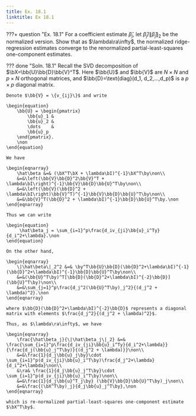 ```yaml
---
title: Ex. 18.1
linktitle: Ex 18.1
---
```


???+ question "Ex. 18.1"
	For a coefficient estimate $\hat\beta_j$, let $\hat\beta_j/\|\hat\beta_j\|_2$ be the normalized version. Show that as $\lambda\ra\infty$, the normalized ridge-regression estimates converge to the renormalized partial-least-squares one-component estimates.

??? done "Soln. 18.1"
	Recall the SVD decomposition of $\bX=\bb{U}\bb{D}\bb{V}^T$. Here $\bb{U}$ and $\bb{V}$ are $N\times N$ and $p\times N$ orthogonal matrices, and $\bb{D}=\text{diag}(d_1, d_2,...,d_p)$ is a $p\times p$ diagonal matrix. 
	
	Denote $\bb{V} = \{v_{ij}\}$ and write 
	
    \begin{equation}
		\bb{U} = \begin{pmatrix}
			\bb{u}_1 & 
			\bb{u}_2 &
			\dots    &
			\bb{u}_p
		\end{pmatrix}.
		\non
	\end{equation}
	
    We have
	
    \begin{eqnarray}
		\hat\beta &=& (\bX^T\bX + \lambda\bI)^{-1}\bX^T\by\non\\
		&=&\left(\bb{V}\bb{D}^2\bb{V}^T + \lambda\bI\right)^{-1}\bb{V}\bb{D}\bb{U}^T\by\non\\
		&=&\left(\bb{V}(\bb{D}^2 + \lambda\bI\right)\bb{V}^T)^{-1}\bb{V}\bb{D}\bb{U}^T\by\non\\
		&=&\bb{V}^T(\bb{D}^2 + \lambda\bI)^{-1}\bb{D}\bb{U}^T\by.\non
	\end{eqnarray}
	
    Thus we can write 
	
    \begin{equation}
		 \hat\beta_j = \sum_{i=1}^p\frac{d_iv_{ji}\bb{u}_i^Ty}{d_i^2+\lambda}.\non
	\end{equation}

	On the other hand,
	
    \begin{eqnarray}
		\|\hat\beta\|_2^2 &=& \by^T\bb{U}\bb{D}(\bb{D}^2+\lambda\bI)^{-1}(\bb{D}^2+\lambda\bI)^{-1}\bb{D}\bb{U}^T\by\non\\
		&=&(\bb{U}^T\by)^T[\bb{D}(\bb{D}^2+\lambda\bI)^{-2}\bb{D}](\bb{U}^T\by)\non\\
		&=&\sum_{j=1}^p\frac{d_j^2(\bb{U}^T\by)_j^2}{(d_j^2 + \lambda)^2}.\non
	\end{eqnarray}
	
    where $\bb{D}(\bb{D}^2+\lambda\bI)^{-2}\bb{D}$ represents a diagonal matrix with elements $\frac{d_j^2}{(d_j^2 + \lambda)^2}$.

	Thus, as $\lambda\ra\infty$, we have 
	
    \begin{eqnarray}
		\frac{\hat\beta_j}{\|\hat\beta_j\|_2} &=& \frac{\sum_{i=1}^p\frac{d_iv_{ji}\bb{u}_i^Ty}{d_i^2+\lambda}}{\frac{d_j(\bb{u}_j^T\by)}{(d_j^2 + \lambda)}}\non\\
		&=&\frac{1}{d_j\bb{u}_j\by}\cdot \sum_{i=1}^p(d_iv_{ji}\bb{u}_i^T\by)\frac{d_j^2+\lambda}{d_i^2+\lambda}\non\\
		&\ra& \frac{1}{d_j\bb{u}_j^T\by}\cdot \sum_{i=1}^p(d_iv_{ji}\bb{u}_i^T\by)\non\\
		&=&\frac{1}{d_j\bb{u}^T_j\by} (\bb{V}\bb{D}\bb{U}^T\by)_j\non\\
		&=&\frac{(\bX^T\by)_j}{d_j\bb{u}_j^T\by},\non
	\end{eqnarray}
	
    which is re-normalized partial-least-squares one-component estimate $\bX^T\by$.
